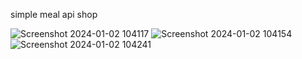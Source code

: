simple meal api shop

![Screenshot 2024-01-02 104117](https://github.com/SivaPrakash8825/meal_api/assets/114502494/eb71f25b-df6d-4201-bd27-c287e6c05ae4)
![Screenshot 2024-01-02 104154](https://github.com/SivaPrakash8825/meal_api/assets/114502494/a3fcee5e-7379-441a-b78a-632118a05a25)
![Screenshot 2024-01-02 104241](https://github.com/SivaPrakash8825/meal_api/assets/114502494/08b77705-f555-4eb8-affa-24f4db868c55)
